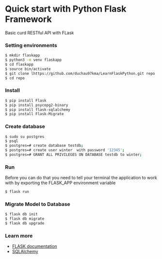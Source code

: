 # Quick start with Python Flask Framework
Basic curd RESTful API with FLask
### Setting environments
```sh
$ mkdir flaskapp
$ python3 -m venv flaskapp
$ cd flaskapp
$ source bin/activate
$ git clone lhttps://github.com/duchau97kma/LearnFlaskPython.git repo
$ cd repo
```
### Install
```sh
$ pip install Flask
$ pip install psycopg2-binary
$ pip install flask-sqlalchemy
$ pip install Flask-Migrate
```
### Create database
```sh
$ sudo su postgres
$ psql
$ postgres=# create database testdb;
$ postgres=# create user winter  with password '12345';
$ postgres=# GRANT ALL PRIVILEGES ON DATABASE testdb to winter;
```
### Run 
Before you can do that you need to tell your terminal the application to work with by exporting the FLASK_APP environment variable

```sh
$ flask run
```
### Migrate Model to Database
```sh
$ flask db init 
$ flask db migrate 
$ flask db upgrade
```
### Learn more
  - [FLASK documentation](https://flask.palletsprojects.com/en/1.1.x/)
  - [SQLAlchemy](https://docs.sqlalchemy.org/en/13/orm/tutorial.html)
